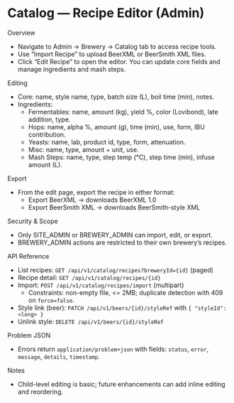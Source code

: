 # Catalog — Recipe Editor (Admin)

Overview
- Navigate to Admin → Brewery → Catalog tab to access recipe tools.
- Use “Import Recipe” to upload BeerXML or BeerSmith XML files.
- Click “Edit Recipe” to open the editor. You can update core fields and manage ingredients and mash steps.

Editing
- Core: name, style name, type, batch size (L), boil time (min), notes.
- Ingredients:
  - Fermentables: name, amount (kg), yield %, color (Lovibond), late addition, type.
  - Hops: name, alpha %, amount (g), time (min), use, form, IBU contribution.
  - Yeasts: name, lab, product id, type, form, attenuation.
  - Misc: name, type, amount + unit, use.
  - Mash Steps: name, type, step temp (°C), step time (min), infuse amount (L).

Export
- From the edit page, export the recipe in either format:
  - Export BeerXML → downloads BeerXML 1.0
  - Export BeerSmith XML → downloads BeerSmith-style XML

Security & Scope
- Only SITE_ADMIN or BREWERY_ADMIN can import, edit, or export.
- BREWERY_ADMIN actions are restricted to their own brewery’s recipes.

API Reference
- List recipes: `GET /api/v1/catalog/recipes?breweryId={id}` (paged)
- Recipe detail: `GET /api/v1/catalog/recipes/{id}`
- Import: `POST /api/v1/catalog/recipes/import` (multipart)
  - Constraints: non-empty file, <= 2MB; duplicate detection with 409 on `force=false`.
- Style link (beer): `PATCH /api/v1/beers/{id}/styleRef` with `{ "styleId": <long> }`
- Unlink style: `DELETE /api/v1/beers/{id}/styleRef`

Problem JSON
- Errors return `application/problem+json` with fields: `status`, `error`, `message`, `details`, `timestamp`.

Notes
- Child-level editing is basic; future enhancements can add inline editing and reordering.
